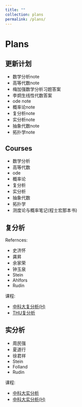 ```yaml
---
title: ""
collection: plans
permalink: /plans/
---
```


# Plans

## 更新计划

- 数学分析note
- 高等代数note
- 梅加强数学分析习题答案
- 李炯生线性代数答案
- ode note
- 概率论note
- 复分析note
- 实分析note
- 抽象代数note
- 拓扑学note

## Courses

- 数学分析
- 高等代数
- ode
- 概率论
- 复分析
- 实分析
- 抽象代数
- 拓扑学
- 测度论与概率笔记(程士宏那本书)

## 复分析

Refernces:

- 史济怀
- 龚昇
- 余家荣
- 钟玉泉
- Stein
- Ahlfors
- Rudin

课程:

- [中科大复分析(H)](https://tysunseven.github.io/video/Complex%20Analysis%202020S.html)
- [THU复分析](https://www.bilibili.com/video/BV1US4y1F77R/)

## 实分析

- 周民强
- 夏道行
- 徐君祥
- Stein
- Folland
- Rudin

课程:

- [中科大实分析](https://tysunseven.github.io/video/Real_Analysis_2022.html)
- [中科大实分析(H)](https://tysunseven.github.io/video/Real_Analysis_2020.html)
